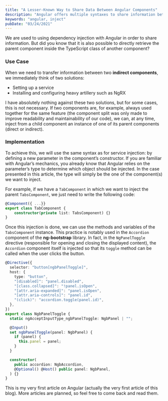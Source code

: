 ```yaml
---
title: "A Lesser-Known Way to Share Data Between Angular Components"
description: "Angular offers multiple syntaxes to share information between components. But do you know this one?"
keywords: "angular, inject"
pubDate: "03/24/2021"
---
```


We are used to using dependency injection with Angular in order to share information. But did you know that it is also possible to directly retrieve the parent component inside the TypeScript class of another component?

### Use Case

When we need to transfer information between two **indirect components**, we immediately think of two solutions:

- Setting up a service
- Installing and configuring heavy artillery such as NgRX

I have absolutely nothing against these two solutions, but for some cases, this is not necessary. If two components are, for example, always used together for the same feature (the component split was only made to improve readability and maintainability of our code), we can, at any time, inject from a child component an instance of one of its parent components (direct or indirect).

### Implementation

To achieve this, we will use the same syntax as for service injection: by defining a new parameter in the component’s constructor. If you are familiar with Angular’s mechanics, you already know that Angular relies on the parameter’s type to determine which object should be injected. In the case presented in this article, the type will simply be the one of the component(s) we want to inject.

For example, if we have a `TabComponent` in which we want to inject the parent `TabsComponent`, we just need to write the following code:

```typescript
@Component({ ...}}
export class TabComponent {
    constructor(private list: TabsComponent) {}
}
```

Once this injection is done, we can use the methods and variables of the `TabsComponent` instance.
This practice is notably used in the `Accordion` component of the **ng-bootstrap** library. In fact, in the `NgPanelToggle` directive (responsible for opening and closing the displayed content), the `Accordion` component itself is injected so that its `toggle` method can be called when the user clicks the button.

```typescript
@Directive({
  selector: "button[ngbPanelToggle]",
  host: {
    type: "button",
    "[disabled]": "panel.disabled",
    "[class.collapsed]": "!panel.isOpen",
    "[attr.aria-expanded]": "panel.isOpen",
    "[attr.aria-controls]": "panel.id",
    "(click)": "accordion.toggle(panel.id)",
  },
})
export class NgbPanelToggle {
  static ngAcceptInputType_ngbPanelToggle: NgbPanel | "";

  @Input()
  set ngbPanelToggle(panel: NgbPanel) {
    if (panel) {
      this.panel = panel;
    }
  }

  constructor(
    public accordion: NgbAccordion,
    @Optional() @Host() public panel: NgbPanel,
  ) {}
}
```

This is my very first article on Angular (actually the very first article of this blog). More articles are planned, so feel free to come back and read them.

